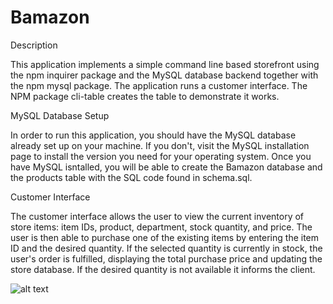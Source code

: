 # Bamazon

Description

This application implements a simple command line based storefront using the npm inquirer package and the MySQL database backend together with the npm mysql package. The application runs a customer interface. The NPM package cli-table creates the table to demonstrate it works. 

MySQL Database Setup

In order to run this application, you should have the MySQL database already set up on your machine. If you don't, visit the MySQL installation page to install the version you need for your operating system. Once you have MySQL isntalled, you will be able to create the Bamazon database and the products table with the SQL code found in schema.sql.

Customer Interface

The customer interface allows the user to view the current inventory of store items: item IDs, product, department, stock quantity, and price. The user is then able to purchase one of the existing items by entering the item ID and the desired quantity. If the selected quantity is currently in stock, the user's order is fulfilled, displaying the total purchase price and updating the store database. If the desired quantity is not available it informs the client.

![alt text](https://raw.githubusercontent.com/ratpack42/Bamazon/master/Gifs/bamazon.gif)
